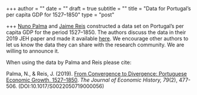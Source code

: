 +++
author = ""
date = ""
draft = true
subtitle = ""
title = "Data for Portugal’s per capita GDP for 1527–1850"
type = "post"

+++
[Nuno Palma](https://sites.google.com/site/npgpalma/home) and [Jaime Reis](https://www.ics.ulisboa.pt/en/pessoa/jaime-reis) constructed a data set on Portugal’s per capita GDP for the period 1527–1850. The authors discuss the data in their 2019 JEH paper and made it available [here](https://drive.google.com/open?id=17M1nrjx-6B7fIMJGNTJ6tle6TtWNkLA7). We encourage other authors to let us know the data they can share with the research community. We are willing to announce it.

When using the data by Palma and Reis please cite:

Palma, N., & Reis, J. (2019). [From Convergence to Divergence: Portuguese Economic Growth, 1527–1850](https://doi.org/10.1017/S0022050719000056). _The Journal of Economic History,_ _79_(2), 477-506. (DOI:10.1017/S0022050719000056)